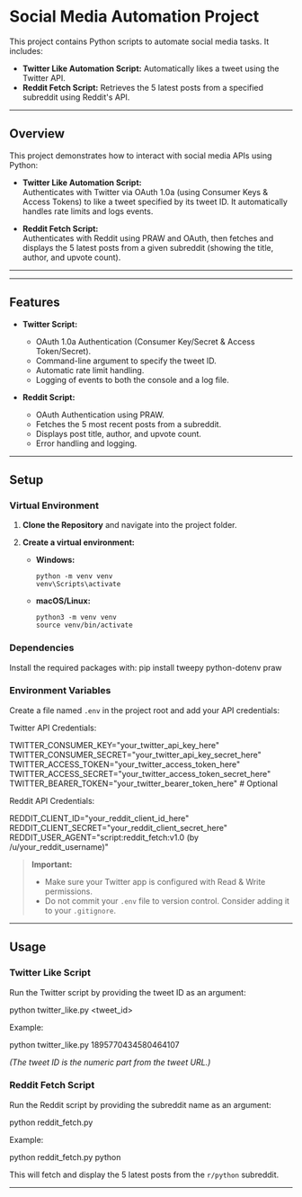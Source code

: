 # Social Media Automation Project

This project contains Python scripts to automate social media tasks. It includes:

- **Twitter Like Automation Script:** Automatically likes a tweet using the Twitter API.
- **Reddit Fetch Script:** Retrieves the 5 latest posts from a specified subreddit using Reddit's API.

---

## Overview

This project demonstrates how to interact with social media APIs using Python:

- **Twitter Like Automation Script:**  
  Authenticates with Twitter via OAuth 1.0a (using Consumer Keys & Access Tokens) to like a tweet specified by its tweet ID. It automatically handles rate limits and logs events.

- **Reddit Fetch Script:**  
  Authenticates with Reddit using PRAW and OAuth, then fetches and displays the 5 latest posts from a given subreddit (showing the title, author, and upvote count).

---

---

## Features

- **Twitter Script:**

  - OAuth 1.0a Authentication (Consumer Key/Secret & Access Token/Secret).
  - Command-line argument to specify the tweet ID.
  - Automatic rate limit handling.
  - Logging of events to both the console and a log file.

- **Reddit Script:**
  - OAuth Authentication using PRAW.
  - Fetches the 5 most recent posts from a subreddit.
  - Displays post title, author, and upvote count.
  - Error handling and logging.

---

## Setup

### Virtual Environment

1. **Clone the Repository** and navigate into the project folder.

2. **Create a virtual environment:**

   - **Windows:**
     ```
     python -m venv venv
     venv\Scripts\activate
     ```
   - **macOS/Linux:**
     ```
     python3 -m venv venv
     source venv/bin/activate
     ```

### Dependencies

Install the required packages with:
pip install tweepy python-dotenv praw

### Environment Variables

Create a file named `.env` in the project root and add your API credentials:

Twitter API Credentials:

TWITTER_CONSUMER_KEY="your_twitter_api_key_here"
TWITTER_CONSUMER_SECRET="your_twitter_api_key_secret_here"
TWITTER_ACCESS_TOKEN="your_twitter_access_token_here" TWITTER_ACCESS_SECRET="your_twitter_access_token_secret_here"
TWITTER_BEARER_TOKEN="your_twitter_bearer_token_here" # Optional

Reddit API Credentials:

REDDIT_CLIENT_ID="your_reddit_client_id_here"
REDDIT_CLIENT_SECRET="your_reddit_client_secret_here" REDDIT_USER_AGENT="script:reddit_fetch:v1.0 (by /u/your_reddit_username)"

> **Important:**
>
> - Make sure your Twitter app is configured with Read & Write permissions.
> - Do not commit your `.env` file to version control. Consider adding it to your `.gitignore`.

---

## Usage

### Twitter Like Script

Run the Twitter script by providing the tweet ID as an argument:

python twitter_like.py <tweet_id>

Example:

python twitter_like.py 1895770434580464107

_(The tweet ID is the numeric part from the tweet URL.)_

### Reddit Fetch Script

Run the Reddit script by providing the subreddit name as an argument:

python reddit_fetch.py <subreddit>

Example:

python reddit_fetch.py python

This will fetch and display the 5 latest posts from the `r/python` subreddit.

---
